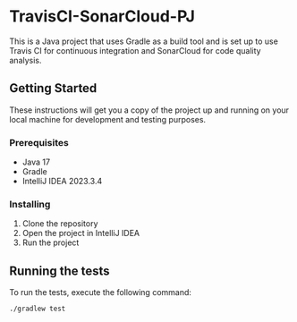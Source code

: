 # TravisCI-SonarCloud-PJ

This is a Java project that uses Gradle as a build tool and is set up to use Travis CI for continuous integration and SonarCloud for code quality analysis.

## Getting Started

These instructions will get you a copy of the project up and running on your local machine for development and testing purposes.

### Prerequisites

- Java 17
- Gradle
- IntelliJ IDEA 2023.3.4

### Installing

1. Clone the repository
2. Open the project in IntelliJ IDEA
3. Run the project

## Running the tests

To run the tests, execute the following command:

```bash
./gradlew test
